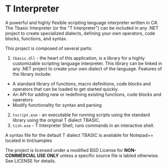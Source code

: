 # T Interpreter
A powerful and highly flexible scripting language interpreter written in C#. The Tbasic Interpreter (or the "T Interpreter") can be included in any .NET project to create specialized dialects, defining your own operators, code blocks, functions, and syntax.

This project is composed of several parts:

1. `tbasic.dll` - the heart of this application, is a library for a highly customizable scripting language interpreter. This library can be linked in any .NET project to create your own dialect of the language.
  Features of the library include:
  - A standard library of functions, macro definitions, code blocks and operators that can be loaded to get started quickly.
  - An API for adding new or redefining existing functions, code blocks and operators
  - Modify functionality for syntax and parsing
2. `tscript.exe` - an executable for running scripts using the standard library using the original T dialect TBASIC.
3. `tish.exe` - T Interpreter Shell, runs commands in an interactive shell.

A syntax file for the default T dialect TBASIC is available for Notepad++ located in tint/samples

The project is licensed under a modified BSD License for **NON-COMMERCIAL USE ONLY** unless a specific source file is labled otherwise. See LICENSE for details.
